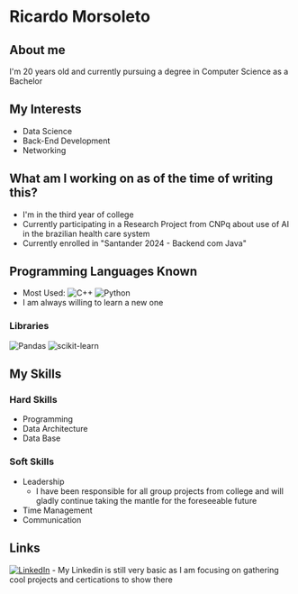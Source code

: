 # Ricardo Morsoleto

## About me
I'm 20 years old and currently pursuing a degree in Computer Science as a Bachelor

## My Interests
- Data Science
- Back-End Development
- Networking

## What am I working on as of the time of writing this?
- I'm in the third year of college
- Currently participating in a Research Project from CNPq about use of AI in the brazilian health care system
- Currently enrolled in "Santander 2024 - Backend com Java"

## Programming Languages Known
- Most Used:
![C++](https://img.shields.io/badge/c++-%2300599C.svg?style=for-the-badge&logo=c%2B%2B&logoColor=white) 
![Python](https://img.shields.io/badge/python-3670A0?style=for-the-badge&logo=python&logoColor=ffdd54)
- I am always willing to learn a new one

### Libraries 
![Pandas](https://img.shields.io/badge/pandas-%23150458.svg?style=for-the-badge&logo=pandas&logoColor=white)
![scikit-learn](https://img.shields.io/badge/scikit--learn-%23F7931E.svg?style=for-the-badge&logo=scikit-learn&logoColor=white)

## My Skills
### Hard Skills
- Programming
- Data Architecture
- Data Base

### Soft Skills
- Leadership
	- I have been responsible for all group projects from college and will gladly continue taking the mantle for the foreseeable future
- Time Management
- Communication

## Links
[![LinkedIn](https://img.shields.io/badge/-LinkedIn-000?style=for-the-badge&logo=linkedin&logoColor=30A3DC)](www.linkedin.com/in/ricardo-morsoleto-23895a293)
    - My Linkedin is still very basic as I am focusing on gathering cool projects and certications to show there
